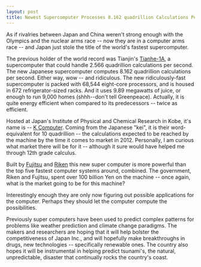 ```yaml
---
layout: post
title: Newest Supercomputer Processes 8.162 quadrillion Calculations Per Second
---
```


As if rivalries between Japan and China weren't strong enough with the Olympics and the nuclear arms race -- now they are in a computer arms race -- and Japan just stole the title of the world's fastest supercomputer.

The previous holder of the world record was Tianjin's <a href="http://en.wikipedia.org/wiki/Tianhe-I" title="Tianhe-I">Tianhe-1A</a>, a supercomputer that could handle 2.566 quadrillion calculations per second. The new Japanese supercomputer computes 8.162 quadrillion calculations per second. Either way, wow -- and ridiculous. The new ridiculously-fast supercomputer is packed with 68,544  eight-core processors, and is housed in 672 refrigerator-sized racks. And it uses 9.89 megawatts of juice, or enough to run 9,000 homes (shhh--don't tell Greenpeace). Actually, it is quite energy efficient when compared to its predecessors -- twice as efficient.

Hosted at Japan's Institute of Physical and Chemical Research in Kobe, it's name is -- <a href="http://en.wikipedia.org/wiki/K_computer" title="K Computer">K Computer</a>. Coming from the Japanese "kei", it is their word-equivalent for 10 quadrillion -- the calculations expected to be reached by the machine by the time it comes to market in 2012. Personally, I am curious what market there will be for it -- although it sure would have helped me through 12th grade calculus. 

Built by <a href="http://www.fujitsu.com/">Fujitsu</a> and <a href="http://www.riken.go.jp/">Riken</a> this new super computer is more powerful than the top five fastest computer systems around, combined. The government, Riken and Fujitsu, spent over 100 billion Yen on the machine -- once again, what is the market going to be for this machine?

Interestingly enough they are only now figuring out possible applications for the computer. Perhaps they should let the computer compute the possibilities. 

Previously super computers have been used to predict complex patterns for problems like weather prediction and climate change paradigms. The makers and researchers are hoping that it will help bolster the competitiveness of Japan Inc., and will hopefully make breakthroughs in drugs, new technologies -- specifically renewable ones. The country also hopes it will be instrumental in helping predict tsunami's, the natural, unpredictable, disaster that continually rocks the country's coast.